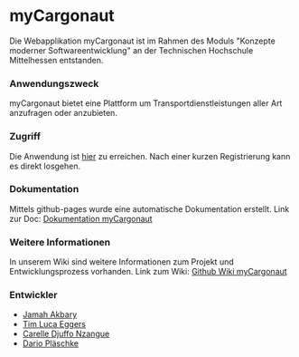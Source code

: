 # myCargonaut 
Die Webapplikation myCargonaut ist im Rahmen des Moduls "Konzepte moderner Softwareentwicklung" an der Technischen Hochschule Mittelhessen entstanden. 

### Anwendungszweck
myCargonaut bietet eine Plattform um Transportdienstleistungen aller Art anzufragen oder anzubieten. 

### Zugriff
Die Anwendung ist [hier](https://mycargonaut-2e064.web.app/sign-in) zu erreichen. Nach einer kurzen Registrierung kann es direkt losgehen.

### Dokumentation
Mittels github-pages wurde eine automatische Dokumentation erstellt. Link zur Doc: [Dokumentation myCargonaut](https://jakb27.github.io/myCargonaut/)

### Weitere Informationen
In unserem Wiki sind weitere Informationen zum Projekt und Entwicklungsprozess vorhanden. Link zum Wiki: [Github Wiki myCargonaut](https://github.com/jakb27/myCargonaut/wiki)

### Entwickler
- [Jamah Akbary](https://github.com/jakb27)
- [Tim Luca Eggers](https://github.com/freeZe2511)
- [Carelle Djuffo Nzangue](https://github.com/djuffocarelle)
- [Dario Pläschke](https://github.com/Dario36)
